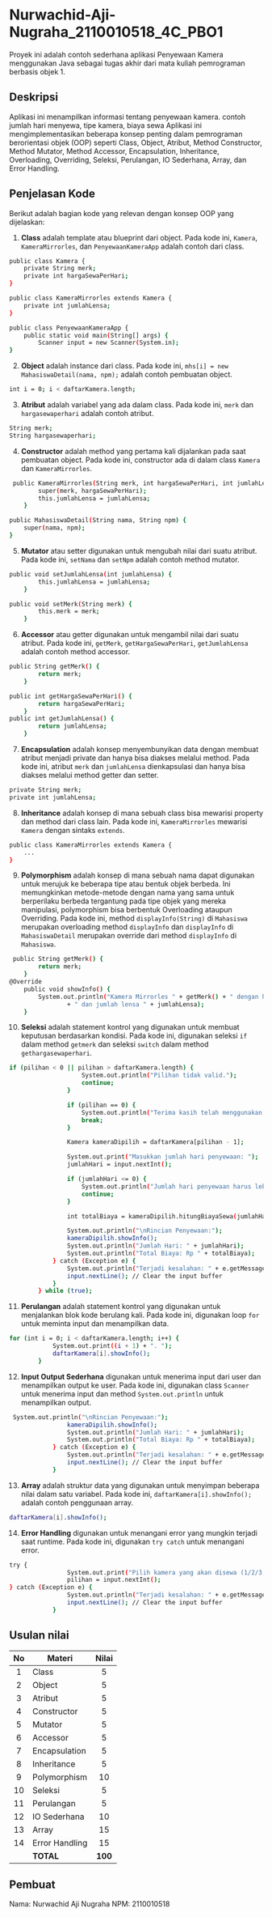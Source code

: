 # Nurwachid-Aji-Nugraha_2110010518_4C_PBO1
Proyek ini adalah contoh sederhana aplikasi Penyewaan Kamera menggunakan Java sebagai tugas akhir dari mata kuliah pemrograman berbasis objek 1.

## Deskripsi

Aplikasi ini menampilkan informasi tentang penyewaan kamera. contoh jumlah hari menyewa, tipe kamera, biaya sewa
Aplikasi ini mengimplementasikan beberapa konsep penting dalam pemrograman berorientasi objek (OOP) seperti Class, Object, Atribut, Method Constructor, Method Mutator, Method Accessor, Encapsulation, Inheritance, Overloading, Overriding, Seleksi, Perulangan, IO Sederhana, Array, dan Error Handling.

## Penjelasan Kode

Berikut adalah bagian kode yang relevan dengan konsep OOP yang dijelaskan:

1. **Class** adalah template atau blueprint dari object. Pada kode ini, `Kamera`, `KameraMirrorles`, dan `PenyewaanKameraApp` adalah contoh dari class.

```bash
public class Kamera {
    private String merk;
    private int hargaSewaPerHari;
}

public class KameraMirrorles extends Kamera {
    private int jumlahLensa;
}

public class PenyewaanKameraApp {
    public static void main(String[] args) {
        Scanner input = new Scanner(System.in);
}
```

2. **Object** adalah instance dari class. Pada kode ini, `mhs[i] = new MahasiswaDetail(nama, npm);` adalah contoh pembuatan object.

```bash
int i = 0; i < daftarKamera.length;
```

3. **Atribut** adalah variabel yang ada dalam class. Pada kode ini, `merk` dan `hargasewaperhari` adalah contoh atribut.

```bash
String merk;
String hargasewaperhari;
```

4. **Constructor** adalah method yang pertama kali dijalankan pada saat pembuatan object. Pada kode ini, constructor ada di dalam class `Kamera` dan `KameraMirrorles`.

```bash
 public KameraMirrorles(String merk, int hargaSewaPerHari, int jumlahLensa) {
        super(merk, hargaSewaPerHari);
        this.jumlahLensa = jumlahLensa;
    }

public MahasiswaDetail(String nama, String npm) {
    super(nama, npm);
}
```

5. **Mutator** atau setter digunakan untuk mengubah nilai dari suatu atribut. Pada kode ini, `setNama` dan `setNpm` adalah contoh method mutator.

```bash
public void setJumlahLensa(int jumlahLensa) {
        this.jumlahLensa = jumlahLensa;
    }

public void setMerk(String merk) {
        this.merk = merk;
    }
```

6. **Accessor** atau getter digunakan untuk mengambil nilai dari suatu atribut. Pada kode ini, `getMerk`, `getHargaSewaPerHari`, `getJumlahLensa` adalah contoh method accessor.

```bash
public String getMerk() {
        return merk;
    }

public int getHargaSewaPerHari() {
        return hargaSewaPerHari;
    }
public int getJumlahLensa() {
        return jumlahLensa;
    }
```

7. **Encapsulation** adalah konsep menyembunyikan data dengan membuat atribut menjadi private dan hanya bisa diakses melalui method. Pada kode ini, atribut `merk` dan `jumlahLensa` dienkapsulasi dan hanya bisa diakses melalui method getter dan setter.

```bash
private String merk;
private int jumlahLensa;
```

8. **Inheritance** adalah konsep di mana sebuah class bisa mewarisi property dan method dari class lain. Pada kode ini, `KameraMirrorles` mewarisi `Kamera` dengan sintaks `extends`.

```bash
public class KameraMirrorles extends Kamera {
    ...
}
```

9. **Polymorphism** adalah konsep di mana sebuah nama dapat digunakan untuk merujuk ke beberapa tipe atau bentuk objek berbeda. Ini memungkinkan metode-metode dengan nama yang sama untuk berperilaku berbeda tergantung pada tipe objek yang mereka manipulasi, polymorphism bisa berbentuk Overloading ataupun Overriding. Pada kode ini, method `displayInfo(String)` di `Mahasiswa` merupakan overloading method `displayInfo` dan `displayInfo` di `MahasiswaDetail` merupakan override dari method `displayInfo` di `Mahasiswa`.

```bash
 public String getMerk() {
        return merk;
    }
@Override
    public void showInfo() {
        System.out.println("Kamera Mirrorles " + getMerk() + " dengan harga sewa per hari Rp " + getHargaSewaPerHari()
                + " dan jumlah lensa " + jumlahLensa);
    }
```

10. **Seleksi** adalah statement kontrol yang digunakan untuk membuat keputusan berdasarkan kondisi. Pada kode ini, digunakan seleksi `if` dalam method `getmerk` dan seleksi `switch` dalam method `gethargasewaperhari`.

```bash
if (pilihan < 0 || pilihan > daftarKamera.length) {
                    System.out.println("Pilihan tidak valid.");
                    continue;
                }

                if (pilihan == 0) {
                    System.out.println("Terima kasih telah menggunakan layanan kami. Program berakhir.");
                    break;
                }

                Kamera kameraDipilih = daftarKamera[pilihan - 1];

                System.out.print("Masukkan jumlah hari penyewaan: ");
                jumlahHari = input.nextInt();

                if (jumlahHari <= 0) {
                    System.out.println("Jumlah hari penyewaan harus lebih dari 0.");
                    continue;
                }

                int totalBiaya = kameraDipilih.hitungBiayaSewa(jumlahHari);

                System.out.println("\nRincian Penyewaan:");
                kameraDipilih.showInfo();
                System.out.println("Jumlah Hari: " + jumlahHari);
                System.out.println("Total Biaya: Rp " + totalBiaya);
            } catch (Exception e) {
                System.out.println("Terjadi kesalahan: " + e.getMessage());
                input.nextLine(); // Clear the input buffer
            }
        } while (true);

```

11. **Perulangan** adalah statement kontrol yang digunakan untuk menjalankan blok kode berulang kali. Pada kode ini, digunakan loop `for` untuk meminta input dan menampilkan data.

```bash
for (int i = 0; i < daftarKamera.length; i++) {
            System.out.print((i + 1) + ". ");
            daftarKamera[i].showInfo();
        }
```

12. **Input Output Sederhana** digunakan untuk menerima input dari user dan menampilkan output ke user. Pada kode ini, digunakan class `Scanner` untuk menerima input dan method `System.out.println` untuk menampilkan output.

```bash
 System.out.println("\nRincian Penyewaan:");
                kameraDipilih.showInfo();
                System.out.println("Jumlah Hari: " + jumlahHari);
                System.out.println("Total Biaya: Rp " + totalBiaya);
            } catch (Exception e) {
                System.out.println("Terjadi kesalahan: " + e.getMessage());
                input.nextLine(); // Clear the input buffer
            }
```

13. **Array** adalah struktur data yang digunakan untuk menyimpan beberapa nilai dalam satu variabel. Pada kode ini, `daftarKamera[i].showInfo();` adalah contoh penggunaan array.

```bash
daftarKamera[i].showInfo();
```

14. **Error Handling** digunakan untuk menangani error yang mungkin terjadi saat runtime. Pada kode ini, digunakan `try catch` untuk menangani error.

```bash
try {
                System.out.print("Pilih kamera yang akan disewa (1/2/3, 0 untuk keluar): ");
                pilihan = input.nextInt();
} catch (Exception e) {
                System.out.println("Terjadi kesalahan: " + e.getMessage());
                input.nextLine(); // Clear the input buffer
            }
```

## Usulan nilai

| No  | Materi         |  Nilai  |
| :-: | -------------- | :-----: |
|  1  | Class          |    5    |
|  2  | Object         |    5    |
|  3  | Atribut        |    5    |
|  4  | Constructor    |    5    |
|  5  | Mutator        |    5    |
|  6  | Accessor       |    5    |
|  7  | Encapsulation  |    5    |
|  8  | Inheritance    |    5    |
|  9  | Polymorphism   |   10    |
| 10  | Seleksi        |    5    |
| 11  | Perulangan     |    5    |
| 12  | IO Sederhana   |   10    |
| 13  | Array          |   15    |
| 14  | Error Handling |   15    |
|     | **TOTAL**      | **100** |

## Pembuat

Nama: Nurwachid Aji Nugraha
NPM: 2110010518
